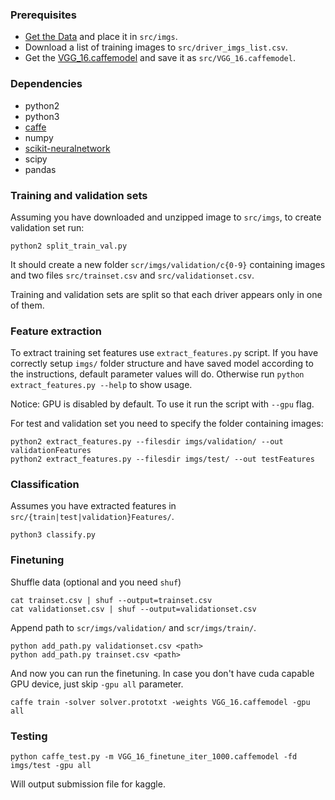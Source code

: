 ### Prerequisites ###

- [Get the Data](https://www.kaggle.com/c/state-farm-distracted-driver-detection/data) and place it in `src/imgs`.
- Download a list of training images to `src/driver_imgs_list.csv`.
- Get the [VGG_16.caffemodel](https://gist.github.com/ksimonyan/211839e770f7b538e2d8) and save it as `src/VGG_16.caffemodel`.


### Dependencies ###

- python2
- python3
- [caffe](http://caffe.berkeleyvision.org)
- numpy
- [scikit-neuralnetwork](http://scikit-neuralnetwork.readthedocs.io/en/latest/guide_installation.html)
- scipy
- pandas


### Training and validation sets ###

Assuming you have downloaded and unzipped image to `src/imgs`, to create validation set run:

```
python2 split_train_val.py
```

It should create a new folder `scr/imgs/validation/c{0-9}` containing images and two files `src/trainset.csv` and `src/validationset.csv`.

Training and validation sets are split so that each driver appears only in one of them.


### Feature extraction ###

To extract training set features use `extract_features.py` script. If you have correctly setup `imgs/` folder structure and have saved model according to the instructions, default parameter values will do. Otherwise run `python extract_features.py --help` to show usage.

Notice: GPU is disabled by default. To use it run the script with 
`--gpu` flag.

For test and validation set you need to specify the folder containing images:

```
python2 extract_features.py --filesdir imgs/validation/ --out validationFeatures
python2 extract_features.py --filesdir imgs/test/ --out testFeatures
```


### Classification ###

Assumes you have extracted features in  `src/{train|test|validation}Features/`.

```
python3 classify.py
```


### Finetuning ###

Shuffle data (optional and you need `shuf`)

```
cat trainset.csv | shuf --output=trainset.csv
cat validationset.csv | shuf --output=validationset.csv
```

Append path to `scr/imgs/validation/` and `scr/imgs/train/`.

```
python add_path.py validationset.csv <path>
python add_path.py trainset.csv <path>
```

And now you can run the finetuning. In case you don't have cuda capable GPU device, just skip `-gpu all` parameter.

```
caffe train -solver solver.prototxt -weights VGG_16.caffemodel -gpu all
```

### Testing ###

```
python caffe_test.py -m VGG_16_finetune_iter_1000.caffemodel -fd imgs/test -gpu all
```

Will output submission file for kaggle.

